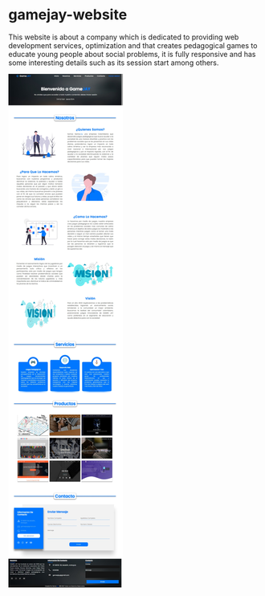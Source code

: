 # gamejay-website

This website is about a company which is dedicated to providing web development services, optimization and that creates pedagogical games to educate young people about social problems, it is fully responsive and has some interesting details such as its session start among others.

![preview web app.](https://github.com/JuanWebDeveloper/GameJay-WebSite/blob/master/accessories/img/websitePreview.png)
